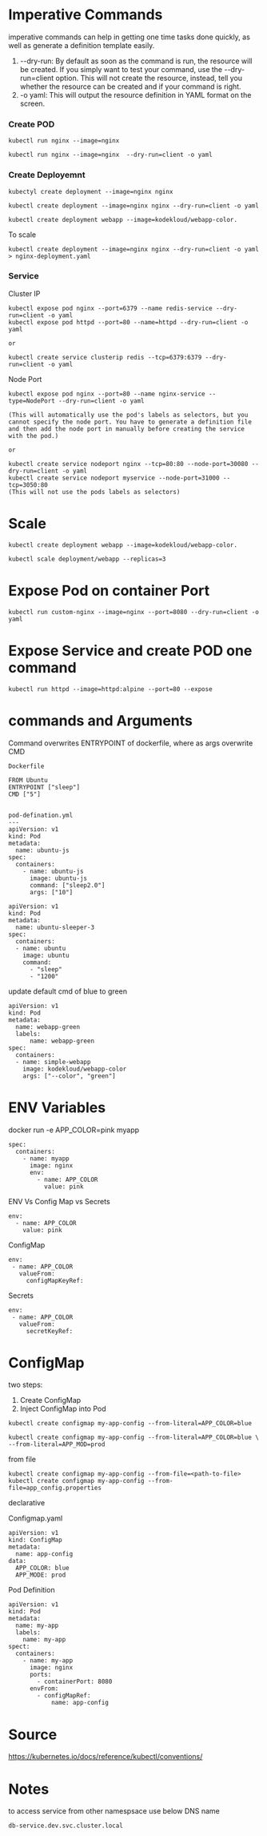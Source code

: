 
# Imperative Commands
 
 imperative commands can help in getting one time tasks done quickly, as well as generate a definition template easily.
 
 1. --dry-run: By default as soon as the command is run, the resource will be created. If you simply want to test your command, use the --dry-run=client option. This will not create the resource, instead, tell you whether the resource can be created and if your command is right.
 2. -o yaml: This will output the resource definition in YAML format on the screen.
 
 
 ### Create POD
 ```
 kubectl run nginx --image=nginx
 
 kubectl run nginx --image=nginx  --dry-run=client -o yaml
 ```
 
 ### Create Deployemnt
 ```
 kubectyl create deployment --image=nginx nginx
 
 kubectl create deployment --image=nginx nginx --dry-run=client -o yaml
 
 kubectl create deployment webapp --image=kodekloud/webapp-color.
  ```
 
 To scale
 ```
 kubectl create deployment --image=nginx nginx --dry-run=client -o yaml > nginx-deployment.yaml
 ```
 
 ### Service
 
 Cluster IP
 ```
 kubectl expose pod nginx --port=6379 --name redis-service --dry-run=client -o yaml
 kubectl expose pod httpd --port=80 --name=httpd --dry-run=client -o yaml
 
 or 
 
 kubectl create service clusterip redis --tcp=6379:6379 --dry-run=client -o yaml
 
 ```
 
 
 
 Node Port
 
 ```
 kubectl expose pod nginx --port=80 --name nginx-service --type=NodePort --dry-run=client -o yaml
 
 (This will automatically use the pod's labels as selectors, but you cannot specify the node port. You have to generate a definition file and then add the node port in manually before creating the service with the pod.)
 
 or
 
 kubectl create service nodeport nginx --tcp=80:80 --node-port=30080 --dry-run=client -o yaml
 kubectl create service nodeport myservice --node-port=31000 --tcp=3050:80
 (This will not use the pods labels as selectors)
 ```
 
 # Scale 

```
kubectl create deployment webapp --image=kodekloud/webapp-color.

kubectl scale deployment/webapp --replicas=3
```

# Expose Pod on container Port

```
kubectl run custom-nginx --image=nginx --port=8080 --dry-run=client -o yaml
```

# Expose Service and create POD one command

```
kubectl run httpd --image=httpd:alpine --port=80 --expose
```


# commands and Arguments

Command overwrites ENTRYPOINT of dockerfile, where as args overwrite CMD
```
Dockerfile

FROM Ubuntu
ENTRYPOINT ["sleep"]
CMD ["5"]


pod-defination.yml
---
apiVersion: v1
kind: Pod
metadata: 
  name: ubuntu-js
spec:
  containers:
    - name: ubuntu-js
      image: ubuntu-js
      command: ["sleep2.0"]
      args: ["10"]
```


```
apiVersion: v1
kind: Pod
metadata:
  name: ubuntu-sleeper-3
spec:
  containers:
  - name: ubuntu
    image: ubuntu
    command:
      - "sleep"
      - "1200"
```

update default cmd of blue to green
```
apiVersion: v1
kind: Pod
metadata:
  name: webapp-green
  labels:
      name: webapp-green
spec:
  containers:
  - name: simple-webapp
    image: kodekloud/webapp-color
    args: ["--color", "green"]
```

# ENV Variables 
docker run -e APP_COLOR=pink myapp
```
spec:
  containers:
    - name: myapp
      image: nginx
      env:
        - name: APP_COLOR
          value: pink

```

ENV Vs Config Map vs Secrets
```
env:
  - name: APP_COLOR
    value: pink
```

 ConfigMap
 ```
 env:
  - name: APP_COLOR
    valueFrom:
      configMapKeyRef:
 ```
 
 Secrets
 ```
 env:
  - name: APP_COLOR
    valueFrom:
      secretKeyRef:
```

# ConfigMap

two steps:
1) Create ConfigMap
2) Inject ConfigMap into Pod 
```
kubectl create configmap my-app-config --from-literal=APP_COLOR=blue

kubectl create configmap my-app-config --from-literal=APP_COLOR=blue \ 
--from-literal=APP_MOD=prod

```

from file
```
kubectl create configmap my-app-config --from-file=<path-to-file>
kubectl create configmap my-app-config --from-file=app_config.properties

```


declarative

Configmap.yaml
```
apiVersion: v1
kind: ConfigMap
metadata:
  name: app-config
data:
  APP_COLOR: blue
  APP_MODE: prod
```
Pod Definition
```
apiVersion: v1
kind: Pod
metadata:
  name: my-app
  labels:
    name: my-app
spect:
  containers:
    - name: my-app
      image: nginx
      ports:
        - containerPort: 8080
      envFrom:
        - configMapRef:
            name: app-config
```

# Source
 https://kubernetes.io/docs/reference/kubectl/conventions/
 

# Notes

to access service from other namespsace use below DNS name 
```
db-service.dev.svc.cluster.local
```
